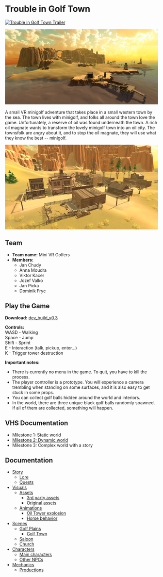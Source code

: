 # Trouble in Golf Town

[![Trouble in Golf Town Trailer](https://res.cloudinary.com/marcomontalbano/image/upload/v1610804502/video_to_markdown/images/google-drive--133w7HpVIgpdz0R_a_3n_3BkG7EHDnWxs-c05b58ac6eb4c4700831b2b3070cd403.jpg)](https://drive.google.com/file/d/133w7HpVIgpdz0R_a_3n_3BkG7EHDnWxs/view?usp=sharing "Trouble in Golf Town Trailer")

![](./doc/img/golf_plains/golf_plains.png)

A small VR minigolf adventure that takes place in a small western town by the sea. The town lives with minigolf, and folks all around the town love the game. Unfortunately, a reserve of oil was found underneath the town. A rich oil magnate wants to transform the lovely minigolf town into an oil city. The townsfolk are angry about it, and to stop the oil magnate, they will use what they know the best -- minigolf.

![](./doc/img/golf_town/golf_town_south.png)

## Team
- **Team name:** Mini VR Golfers
- **Members:**
    - Jan Chudy
    - Anna Moudra
    - Viktor Kacer
    - Jozef Valko
    - Jan Picka
    - Dominik Fryc

## Play the Game

**Download:**
[dev_build_v0.3](https://www.dropbox.com/s/pjz95a4yujwjsrp/dev_build_v0.3.zip?dl=0)

**Controls:**  
WASD - Walking  
Space - Jump  
Shift - Sprint  
E - Interaction (talk, pickup, enter...)  
K - Trigger tower destruction  

**Important notes:**  
- There is currently no menu in the game. To quit, you have to kill the process.
- The player controller is a prototype. You will experience a camera trembling when standing on some surfaces, and it is also easy to get stuck in some props.
- You can collect golf balls hidden around the world and interiors.
- In the world, there are three unique black golf balls randomly spawned. If all of them are collected, something will happen.
    
## VHS Documentation

- [Milestone 1: Static world](./doc/vhs/static_world.md)
- [Milestone 2: Dynamic world](./doc/vhs/dynamic_world.md)
- Milestone 3: Complex world with a story


## Documentation
- [Story](./doc/story.md)
    - [Lore](./doc/lore.md)
    - [Quests](./doc/quests.md)
- [Visuals](./doc/visuals.md)
    - [Assets](./doc/assets.md)
        - [3rd party assets](./doc/3party_assets.md)
        - [Original assets](./doc/original_assets.md)
    - [Animations](./doc/animations.md)
        - [Oil Tower explosion](./doc/oil_tower.md)
        - [Horse behavior](./doc/horses.md)
- [Scenes](./doc/scenes.md)
    - [Golf Plains](./doc/golf_plains.md)
        - [Golf Town](./doc/golf_town.md)
    - [Saloon](./doc/saloon.md)
    - [Church](./doc/church.md)
- [Characters](./doc/characters.md)
    - [Main characters](./doc/main_characters.md)
    - [Other NPCs](./doc/other_npcs.md)
- [Mechanics](./doc/mechanics.md)
    - [Productions](./doc/productions.md)
